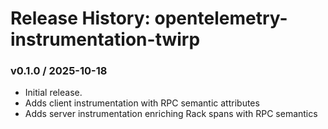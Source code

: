 # Release History: opentelemetry-instrumentation-twirp

### v0.1.0 / 2025-10-18

* Initial release.
* Adds client instrumentation with RPC semantic attributes
* Adds server instrumentation enriching Rack spans with RPC semantics
